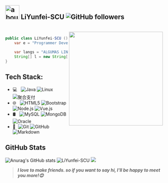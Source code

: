 ## <img width="45" alt="about" src="https://raw.github.com/elizarov/elizarov/master/about.png"> LiYunfei-SCU  <img alt="GitHub followers" src="https://img.shields.io/github/followers/NicoNicoNi-LYF?style=social" />

[^_^]:
    commentted-out contents
    should be shift to right by four spaces (`>>`).
    几种有趣markdown的注释方法:https://www.jianshu.com/p/9be87e7e15bf
    GIF图床链接:
    https://raw.githubusercontent.com/NicoNicoNi-LYF/imageHost/master/img2/202111122126603.gif
    https://niconicoli.com/imageHost/img2/202111122126603.gif


​    
<img align="right" width="300" src="https://i.imgur.com/ugWb6BU.gif" />

```java
public class LiYunfei-SCU (){
    var e = "Programmer Developer";
 
    var langs = "ALGUMAS LINGUAGENS";
    String[] l = new String[7] {"JAVA", "C", "C++","JavaScript", "Kotlin", "Python", "Linux"};
}
```

## **Tech Stack:**  

- 💻 &#160; ![Java](https://img.shields.io/badge/-Java-333333?style=flat&logo=Java&logoColor=007396)
![Linux](https://img.shields.io/badge/-Linux-333333?style=flat&logo=Linux&logoColor=FCC624)
![聚合支付](https://img.shields.io/badge/-聚合支付-333333?style=flat&logo=payoneer&logoColor=FF4800)
- 🌐 &#160; ![HTML5](https://img.shields.io/badge/-HTML5-333333?style=flat&logo=HTML5)
![Bootstrap](https://img.shields.io/badge/-Bootstrap-333333?style=flat&logo=bootstrap&logoColor=563D7C)
![Node.js](https://img.shields.io/badge/-Node.js-333333?style=flat&logo=node.js)
![Vue.js](https://img.shields.io/badge/-VueJS-333333?style=flat&logo=Vue.js)
- 🛢 &#160; ![MySQL](https://img.shields.io/badge/-MySQL-333333?style=flat&logo=mysql)
![MongoDB](https://img.shields.io/badge/-MongoDB-333333?style=flat&logo=mongodb)
![Oracle](https://img.shields.io/badge/-Oracle-333333?style=flat&logo=Oracle)
- 🔧 &#160;![Git](https://img.shields.io/badge/-Git-333333?style=flat&logo=git)
![GitHub](https://img.shields.io/badge/-GitHub-333333?style=flat&logo=github)
![Markdown](https://img.shields.io/badge/-Markdown-333333?style=flat&logo=markdown)




## **GitHub Stats**

![Anurag's GitHub stats](https://github-readme-stats.vercel.app/api?username=LiYunfei-SCU&theme=radical&show_icons=true) 
![LiYunfei-SCU](https://github-readme-stats.vercel.app/api/top-langs/?username=LiYunfei-SCU&hide=html&layout=compact&theme=radical)
![](https://github-profile-summary-cards.vercel.app/api/cards/profile-details?username=LiYunfei-SCU&theme=monokai)


> ***I love to make friends. so if you want to say hi, I'll be happy to meet you more!😊***

<!---
LiYunfei-SCU/LiYunfei-SCU is a ✨ special ✨ repository because its `README.md` (this file) appears on your GitHub profile.
You can click the Preview link to take a look at your changes.
--->
